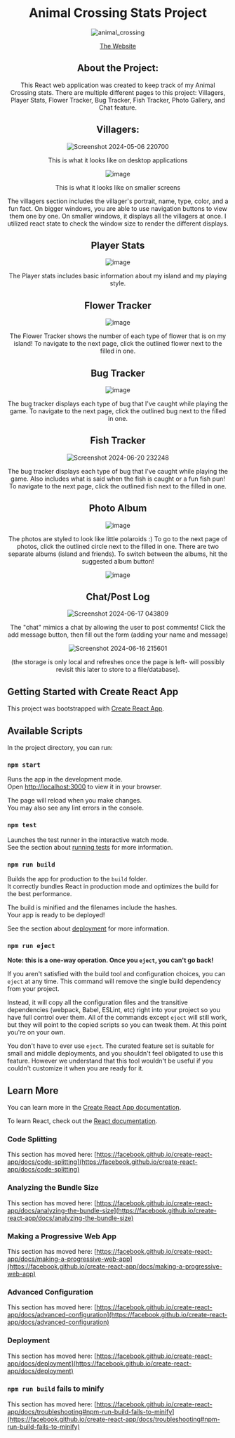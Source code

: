 <div align="center">

# Animal Crossing Stats Project

![animal_crossing](https://github.com/hmkuklinski/animal-crossing/assets/143479397/b7320c88-a23d-4ea3-af98-87cbd6acd62a)


[The Website](https://animal-crossing-hmk.vercel.app/)

## About the Project:
This React web application was created to keep track of my Animal Crossing stats. There are multiple different pages to this project: Villagers, Player Stats, Flower Tracker, Bug Tracker, Fish Tracker, Photo Gallery, and Chat feature.

## Villagers:

![Screenshot 2024-05-06 220700](https://github.com/hmkuklinski/animal-crossing/assets/143479397/40544529-1185-4b5d-be51-d323cd69b2ee)

This is what it looks like on desktop applications

![image](https://github.com/hmkuklinski/animal-crossing/assets/143479397/bafd9f14-a953-4b15-8a9b-628182e43302)

This is what it looks like on smaller screens

The villagers section includes the villager's portrait, name, type, color, and a fun fact. On bigger windows, you are able to use navigation buttons to view them one by one. On smaller windows, it displays all the villagers at once. I utilized react state to check the window size to render the different displays.

## Player Stats

![image](https://github.com/hmkuklinski/animal-crossing/assets/143479397/12f38b28-f4e7-41ca-b439-63ea53690347)

The Player stats includes basic information about my island and my playing style.

## Flower Tracker

![image](https://github.com/hmkuklinski/animal-crossing/assets/143479397/838e5f9a-287c-4a77-ada3-111b1d93cf5d)

The Flower Tracker shows the number of each type of flower that is on my island! To navigate to the next page, click the outlined flower next to the filled in one.


## Bug Tracker

![image](https://github.com/hmkuklinski/animal-crossing/assets/143479397/3f438ddd-59c6-4a0a-bb51-30f5352f534a)

The bug tracker displays each type of bug that I've caught while playing the game. To navigate to the next page, click the outlined bug next to the filled in one.

## Fish Tracker

![Screenshot 2024-06-20 232248](https://github.com/hmkuklinski/animal-crossing/assets/143479397/fa0e89b3-5def-484d-80b4-3285d2886fe7)

The bug tracker displays each type of bug that I've caught while playing the game. Also includes what is said when the fish is caught or a fun fish pun! To navigate to the next page, click the outlined fish next to the filled in one.

## Photo Album

![image](https://github.com/hmkuklinski/animal-crossing/assets/143479397/1708d60b-0964-4a8e-b782-f716cb17aa85)

The photos are styled to look like little polaroids :)
To go to the next page of photos, click the outlined circle next to the filled in one.
There are two separate albums (island and friends). To switch between the albums, hit the suggested album button!

![image](https://github.com/hmkuklinski/animal-crossing/assets/143479397/0edcd2cc-d296-4af0-b304-e942db442041)


## Chat/Post Log

![Screenshot 2024-06-17 043809](https://github.com/hmkuklinski/animal-crossing/assets/143479397/fcd42b80-3b92-4bce-9e9b-248fb41171fe)


The "chat" mimics a chat by allowing the user to post comments! Click the add message button, then fill out the form (adding your name and message)

![Screenshot 2024-06-16 215601](https://github.com/hmkuklinski/animal-crossing/assets/143479397/9b817e40-33c0-4d3a-b54a-28ece69dbd6d)


(the storage is only local and refreshes once the page is left- will possibly revisit this later to store to a file/database).

</div>

## Getting Started with Create React App

This project was bootstrapped with [Create React App](https://github.com/facebook/create-react-app).

## Available Scripts

In the project directory, you can run:

### `npm start`

Runs the app in the development mode.\
Open [http://localhost:3000](http://localhost:3000) to view it in your browser.

The page will reload when you make changes.\
You may also see any lint errors in the console.

### `npm test`

Launches the test runner in the interactive watch mode.\
See the section about [running tests](https://facebook.github.io/create-react-app/docs/running-tests) for more information.

### `npm run build`

Builds the app for production to the `build` folder.\
It correctly bundles React in production mode and optimizes the build for the best performance.

The build is minified and the filenames include the hashes.\
Your app is ready to be deployed!

See the section about [deployment](https://facebook.github.io/create-react-app/docs/deployment) for more information.

### `npm run eject`

**Note: this is a one-way operation. Once you `eject`, you can't go back!**

If you aren't satisfied with the build tool and configuration choices, you can `eject` at any time. This command will remove the single build dependency from your project.

Instead, it will copy all the configuration files and the transitive dependencies (webpack, Babel, ESLint, etc) right into your project so you have full control over them. All of the commands except `eject` will still work, but they will point to the copied scripts so you can tweak them. At this point you're on your own.

You don't have to ever use `eject`. The curated feature set is suitable for small and middle deployments, and you shouldn't feel obligated to use this feature. However we understand that this tool wouldn't be useful if you couldn't customize it when you are ready for it.

## Learn More

You can learn more in the [Create React App documentation](https://facebook.github.io/create-react-app/docs/getting-started).

To learn React, check out the [React documentation](https://reactjs.org/).

### Code Splitting

This section has moved here: [https://facebook.github.io/create-react-app/docs/code-splitting](https://facebook.github.io/create-react-app/docs/code-splitting)

### Analyzing the Bundle Size

This section has moved here: [https://facebook.github.io/create-react-app/docs/analyzing-the-bundle-size](https://facebook.github.io/create-react-app/docs/analyzing-the-bundle-size)

### Making a Progressive Web App

This section has moved here: [https://facebook.github.io/create-react-app/docs/making-a-progressive-web-app](https://facebook.github.io/create-react-app/docs/making-a-progressive-web-app)

### Advanced Configuration

This section has moved here: [https://facebook.github.io/create-react-app/docs/advanced-configuration](https://facebook.github.io/create-react-app/docs/advanced-configuration)

### Deployment

This section has moved here: [https://facebook.github.io/create-react-app/docs/deployment](https://facebook.github.io/create-react-app/docs/deployment)

### `npm run build` fails to minify

This section has moved here: [https://facebook.github.io/create-react-app/docs/troubleshooting#npm-run-build-fails-to-minify](https://facebook.github.io/create-react-app/docs/troubleshooting#npm-run-build-fails-to-minify)
